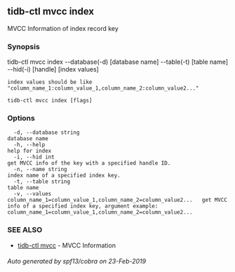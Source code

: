## tidb-ctl mvcc index

MVCC Information of index record key

### Synopsis


tidb-ctl mvcc index --database(-d) [database name] --table(-t) [table name] --hid(-i) [handle] [index values]

	index values should be like "column_name_1:column_value_1,column_name_2:column_value2..."

```
tidb-ctl mvcc index [flags]
```

### Options

```
  -d, --database string                                                      database name
  -h, --help                                                                 help for index
  -i, --hid int                                                              get MVCC info of the key with a specified handle ID.
  -n, --name string                                                          index name of a specified index key.
  -t, --table string                                                         table name
  -v, --values column_name_1=column_value_1,column_name_2=column_value2...   get MVCC info of a specified index key, argument example: column_name_1=column_value_1,column_name_2=column_value2...
```

### SEE ALSO
* [tidb-ctl mvcc](tidb-ctl_mvcc.md)	 - MVCC Information

###### Auto generated by spf13/cobra on 23-Feb-2019
